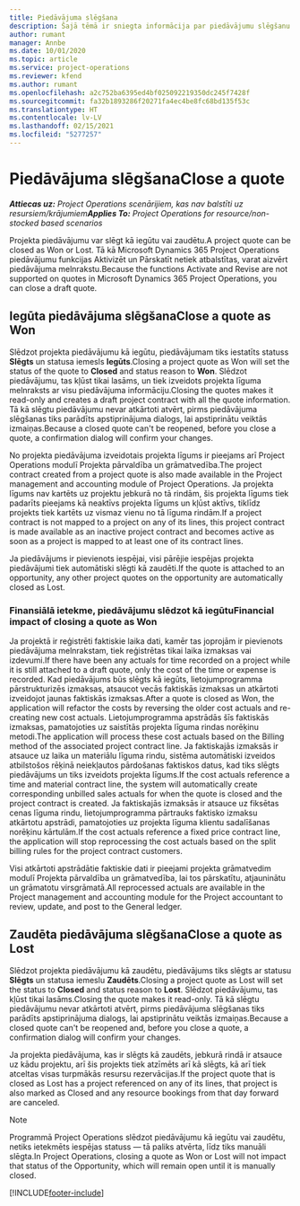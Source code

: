 ```yaml
---
title: Piedāvājuma slēgšana
description: Šajā tēmā ir sniegta informācija par piedāvājumu slēgšanu programmā Project Operations.
author: rumant
manager: Annbe
ms.date: 10/01/2020
ms.topic: article
ms.service: project-operations
ms.reviewer: kfend
ms.author: rumant
ms.openlocfilehash: a2c752ba6395ed4bf025092219350dc245f7428f
ms.sourcegitcommit: fa32b1893286f20271fa4ec4be8fc68bd135f53c
ms.translationtype: HT
ms.contentlocale: lv-LV
ms.lasthandoff: 02/15/2021
ms.locfileid: "5277257"
---
```

# <a name="close-a-quote"></a><span data-ttu-id="0eb67-103">Piedāvājuma slēgšana</span><span class="sxs-lookup"><span data-stu-id="0eb67-103">Close a quote</span></span>

<span data-ttu-id="0eb67-104">_**Attiecas uz:** Project Operations scenārijiem, kas nav balstīti uz resursiem/krājumiem_</span><span class="sxs-lookup"><span data-stu-id="0eb67-104">_**Applies To:** Project Operations for resource/non-stocked based scenarios_</span></span>

<span data-ttu-id="0eb67-105">Projekta piedāvājumu var slēgt kā iegūtu vai zaudētu.</span><span class="sxs-lookup"><span data-stu-id="0eb67-105">A project quote can be closed as Won or Lost.</span></span> <span data-ttu-id="0eb67-106">Tā kā Microsoft Dynamics 365 Project Operations piedāvājumu funkcijas Aktivizēt un Pārskatīt netiek atbalstītas, varat aizvērt piedāvājuma melnrakstu.</span><span class="sxs-lookup"><span data-stu-id="0eb67-106">Because the functions Activate and Revise are not supported on quotes in Microsoft Dynamics 365 Project Operations, you can close a draft quote.</span></span>

## <a name="close-a-quote-as-won"></a><span data-ttu-id="0eb67-107">Iegūta piedāvājuma slēgšana</span><span class="sxs-lookup"><span data-stu-id="0eb67-107">Close a quote as Won</span></span>

<span data-ttu-id="0eb67-108">Slēdzot projekta piedāvājumu kā iegūtu, piedāvājumam tiks iestatīts statuss **Slēgts** un statusa iemesls **Iegūts**.</span><span class="sxs-lookup"><span data-stu-id="0eb67-108">Closing a project quote as Won will set the status of the quote to **Closed** and status reason to **Won**.</span></span> <span data-ttu-id="0eb67-109">Slēdzot piedāvājumu, tas kļūst tikai lasāms, un tiek izveidots projekta līguma melnraksts ar visu piedāvājuma informāciju.</span><span class="sxs-lookup"><span data-stu-id="0eb67-109">Closing the quotes makes it read-only and creates a draft project contract with all the quote information.</span></span> <span data-ttu-id="0eb67-110">Tā kā slēgtu piedāvājumu nevar atkārtoti atvērt, pirms piedāvājuma slēgšanas tiks parādīts apstiprinājuma dialogs, lai apstiprinātu veiktās izmaiņas.</span><span class="sxs-lookup"><span data-stu-id="0eb67-110">Because a closed quote can't be reopened, before you close a quote, a confirmation dialog will confirm your changes.</span></span>

<span data-ttu-id="0eb67-111">No projekta piedāvājuma izveidotais projekta līgums ir pieejams arī Project Operations modulī Projekta pārvaldība un grāmatvedība.</span><span class="sxs-lookup"><span data-stu-id="0eb67-111">The project contract created from a project quote is also made available in the Project management and accounting module of Project Operations.</span></span> <span data-ttu-id="0eb67-112">Ja projekta līgums nav kartēts uz projektu jebkurā no tā rindām, šis projekta līgums tiek padarīts pieejams kā neaktīvs projekta līgums un kļūst aktīvs, tiklīdz projekts tiek kartēts uz vismaz vienu no tā līguma rindām.</span><span class="sxs-lookup"><span data-stu-id="0eb67-112">If a project contract is not mapped to a project on any of its lines, this project contract is made available as an inactive project contract and becomes active as soon as a project is mapped to at least one of its contract lines.</span></span>

<span data-ttu-id="0eb67-113">Ja piedāvājums ir pievienots iespējai, visi pārējie iespējas projekta piedāvājumi tiek automātiski slēgti kā zaudēti.</span><span class="sxs-lookup"><span data-stu-id="0eb67-113">If the quote is attached to an opportunity, any other project quotes on the opportunity are automatically closed as Lost.</span></span>

### <a name="financial-impact-of-closing-a-quote-as-won"></a><span data-ttu-id="0eb67-114">Finansiālā ietekme, piedāvājumu slēdzot kā iegūtu</span><span class="sxs-lookup"><span data-stu-id="0eb67-114">Financial impact of closing a quote as Won</span></span>

<span data-ttu-id="0eb67-115">Ja projektā ir reģistrēti faktiskie laika dati, kamēr tas joprojām ir pievienots piedāvājuma melnrakstam, tiek reģistrētas tikai laika izmaksas vai izdevumi.</span><span class="sxs-lookup"><span data-stu-id="0eb67-115">If there have been any actuals for time recorded on a project while it is still attached to a draft quote, only the cost of the time or expense is recorded.</span></span> <span data-ttu-id="0eb67-116">Kad piedāvājums būs slēgts kā iegūts, lietojumprogramma pārstrukturizēs izmaksas, atsaucot vecās faktiskās izmaksas un atkārtoti izveidojot jaunas faktiskās izmaksas.</span><span class="sxs-lookup"><span data-stu-id="0eb67-116">After a quote is closed as Won, the application will refactor the costs by reversing the older cost actuals and re-creating new cost actuals.</span></span> <span data-ttu-id="0eb67-117">Lietojumprogramma apstrādās šīs faktiskās izmaksas, pamatojoties uz saistītās projekta līguma rindas norēķinu metodi.</span><span class="sxs-lookup"><span data-stu-id="0eb67-117">The application will process these cost actuals based on the Billing method of the associated project contract line.</span></span> <span data-ttu-id="0eb67-118">Ja faktiskajās izmaksās ir atsauce uz laika un materiālu līguma rindu, sistēma automātiski izveidos atbilstošos rēķinā neiekļautos pārdošanas faktiskos datus, kad tiks slēgts piedāvājums un tiks izveidots projekta līgums.</span><span class="sxs-lookup"><span data-stu-id="0eb67-118">If the cost actuals reference a time and material contract line, the system will automatically create corresponding unbilled sales actuals for when the quote is closed and the project contract is created.</span></span> <span data-ttu-id="0eb67-119">Ja faktiskajās izmaksās ir atsauce uz fiksētas cenas līguma rindu, lietojumprogramma pārtrauks faktisko izmaksu atkārtotu apstrādi, pamatojoties uz projekta līguma klientu sadalīšanas norēķinu kārtulām.</span><span class="sxs-lookup"><span data-stu-id="0eb67-119">If the cost actuals reference a fixed price contract line, the application will stop reprocessing the cost actuals based on the split billing rules for the project contract customers.</span></span>

<span data-ttu-id="0eb67-120">Visi atkārtoti apstrādātie faktiskie dati ir pieejami projekta grāmatvedim modulī Projekta pārvaldība un grāmatvedība, lai tos pārskatītu, atjauninātu un grāmatotu virsgrāmatā.</span><span class="sxs-lookup"><span data-stu-id="0eb67-120">All reprocessed actuals are available in the Project management and accounting module for the Project accountant to review, update, and post to the General ledger.</span></span> 

## <a name="close-a-quote-as-lost"></a><span data-ttu-id="0eb67-121">Zaudēta piedāvājuma slēgšana</span><span class="sxs-lookup"><span data-stu-id="0eb67-121">Close a quote as Lost</span></span>

<span data-ttu-id="0eb67-122">Slēdzot projekta piedāvājumu kā zaudētu, piedāvājums tiks slēgts ar statusu **Slēgts** un statusa iemeslu **Zaudēts**.</span><span class="sxs-lookup"><span data-stu-id="0eb67-122">Closing a project quote as Lost will set the status to **Closed** and status reason to **Lost**.</span></span> <span data-ttu-id="0eb67-123">Slēdzot piedāvājumu, tas kļūst tikai lasāms.</span><span class="sxs-lookup"><span data-stu-id="0eb67-123">Closing the quote makes it read-only.</span></span> <span data-ttu-id="0eb67-124">Tā kā slēgtu piedāvājumu nevar atkārtoti atvērt, pirms piedāvājuma slēgšanas tiks parādīts apstiprinājuma dialogs, lai apstiprinātu veiktās izmaiņas.</span><span class="sxs-lookup"><span data-stu-id="0eb67-124">Because a closed quote can't be reopened and, before you close a quote, a confirmation dialog will confirm your changes.</span></span>

<span data-ttu-id="0eb67-125">Ja projekta piedāvājuma, kas ir slēgts kā zaudēts, jebkurā rindā ir atsauce uz kādu projektu, arī šis projekts tiek atzīmēts arī kā slēgts, kā arī tiek atceltas visas turpmākās resursu rezervācijas.</span><span class="sxs-lookup"><span data-stu-id="0eb67-125">If the project quote that is closed as Lost has a project referenced on any of its lines, that project is also marked as Closed and any resource bookings from that day forward are canceled.</span></span>

> [!NOTE]
> <span data-ttu-id="0eb67-126">Programmā Project Operations slēdzot piedāvājumu kā iegūtu vai zaudētu, netiks ietekmēts iespējas statuss — tā paliks atvērta, līdz tiks manuāli slēgta.</span><span class="sxs-lookup"><span data-stu-id="0eb67-126">In Project Operations, closing a quote as Won or Lost will not impact that status of the Opportunity, which will remain open until it is manually closed.</span></span>


[!INCLUDE[footer-include](../includes/footer-banner.md)]